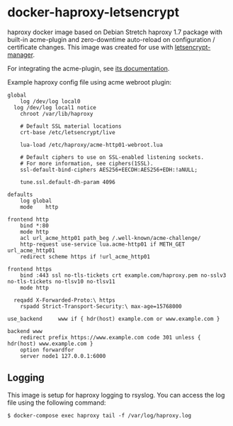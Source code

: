 # docker-haproxy-letsencrypt
haproxy docker image based on Debian Stretch haproxy 1.7 package with built-in acme-plugin and zero-downtime auto-reload on configuration / certificate changes. This image was created for use with [letsencrypt-manager](https://github.com/bringnow/docker-letsencrypt-manager).

For integrating the acme-plugin, see [its documentation](https://github.com/janeczku/haproxy-acme-validation-plugin/).

Example haproxy config file using acme webroot plugin:

```
global
	log /dev/log local0
  log /dev/log local1 notice
	chroot /var/lib/haproxy

	# Default SSL material locations
	crt-base /etc/letsencrypt/live

	lua-load /etc/haproxy/acme-http01-webroot.lua

	# Default ciphers to use on SSL-enabled listening sockets.
	# For more information, see ciphers(1SSL).
	ssl-default-bind-ciphers AES256+EECDH:AES256+EDH:!aNULL;

	tune.ssl.default-dh-param 4096

defaults
  	log	global
  	mode	http

frontend http
	bind *:80
	mode http
	acl url_acme_http01 path_beg /.well-known/acme-challenge/
	http-request use-service lua.acme-http01 if METH_GET url_acme_http01
	redirect scheme https if !url_acme_http01

frontend https
	bind :443 ssl no-tls-tickets crt example.com/haproxy.pem no-sslv3 no-tls-tickets no-tlsv10 no-tlsv11
	mode http

  reqadd X-Forwarded-Proto:\ https
	rspadd Strict-Transport-Security:\ max-age=15768000

use_backend		www	if { hdr(host) example.com or www.example.com }

backend www
	redirect prefix	https://www.example.com code 301 unless { hdr(host) www.example.com }
	option forwardfor
	server node1 127.0.0.1:6000
```

## Logging

This image is setup for haproxy logging to rsyslog. You can access the log file using the following command:
```
$ docker-compose exec haproxy tail -f /var/log/haproxy.log
```
